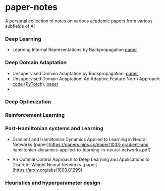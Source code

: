 # paper-notes
A personal collection of notes on various academic papers from various subfields of AI

### Deep Learning

* Learning Internal Representations by Backpropagation [paper](https://apps.dtic.mil/dtic/tr/fulltext/u2/a164453.pdf)

### Deep Domain Adaptation

* Unsupervised Domain Adaptation by Backpropagation: [paper](https://arxiv.org/abs/1811.07456)
* Unsupervised Domain Adaptation: An Adaptive Feature Norm Approach: [code (PyTorch)](https://github.com/jihanyang/AFN), [paper](https://arxiv.org/abs/1811.07456)
* 

### Deep Optimization


### Reinforcement Learning



### Port-Hamiltonian systems and Learning

* Gradient and Hamiltonian Dynamics Applied to Learning in Neural Networks [paper](https://papers.nips.cc/paper/1033-gradient-and hamiltonian-dynamics-applied-to-learning-in-neural-networks.pdf)

* An Optimal Control Approach to Deep Learning and Applications to Discrete-Weight Neural Networks [paper] (https://arxiv.org/abs/1803.01299)

### Heuristics and hyperparameter design
